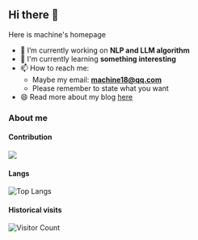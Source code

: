 ## Hi there 👋
Here is machine's homepage
- 🔭 I’m currently working on **NLP and LLM algorithm**
- 🌱 I'm currently learning **something interesting**
- 📫 How to reach me:
  - Maybe my email: **machine18@qq.com**
  - Please remember to state what you want
- 😄 Read more about my blog [here](TODO)


### About me

#### Contribution
![](https://github-readme-stats.vercel.app/api?username=machine981&show_icons=true&theme=transparent)

#### Langs 
![Top Langs](https://github-readme-stats.vercel.app/api/top-langs/?username=machine981&layout=compact&theme=transparent)

#### Historical visits
![Visitor Count](https://profile-counter.glitch.me/machine981/count.svg)

